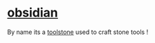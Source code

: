 # [obsidian](https://en.wikipedia.org/wiki/Obsidian)

  By name its a [toolstone](https://en.wikipedia.org/wiki/Tool_stone) used to craft stone tools !